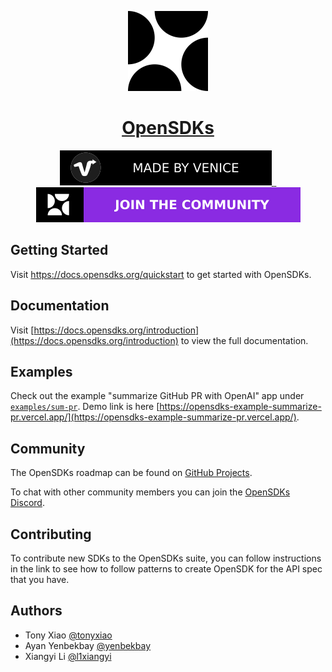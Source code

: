 <p align="center">
  <a href="https://opensdks.org">
    <picture>
      <source media="(prefers-color-scheme: dark)" srcset="docs/logo/logo-light.png">
      <img src="docs/logo/logo-light.png" height="128">
    </picture>
    <h1 align="center">OpenSDKs</h1>
  </a>
</p>

<p align="center">
  <a aria-label="Venice logo" href="https://venice.is">
    <img src="docs/logo/made-by-venice.svg">
  </a>
  <a aria-label="NPM version" href="https://www.npmjs.com/package/next">
    <img alt="" src="https://img.shields.io/npm/v/next.svg?style=for-the-badge&labelColor=000000">
  </a>
  <a aria-label="License" href="https://github.com/vercel/next.js/blob/canary/license.md">
    <img alt="" src="https://img.shields.io/npm/l/next.svg?style=for-the-badge&labelColor=000000">
  </a>
  <a aria-label="Join the community on GitHub" href="https://github.com/orgs/useVenice/projects/2">
    <img alt="" src="docs/logo/join-the-community.svg">
  </a>
</p>

## Getting Started

Visit <a aria-label="opensdks learn" href="https://docs.opensdks.org/quickstart">https://docs.opensdks.org/quickstart</a> to get started with OpenSDKs. 

## Documentation

Visit [https://docs.opensdks.org/introduction](https://docs.opensdks.org/introduction) to view the full documentation.

## Examples

Check out the example "summarize GitHub PR with OpenAI" app under [`examples/sum-pr`](https://github.com/useVenice/openSDKs/tree/main/examples/sum-pr). Demo link is here [https://opensdks-example-summarize-pr.vercel.app/](https://opensdks-example-summarize-pr.vercel.app/). 

## Community

The OpenSDKs roadmap can be found on [GitHub Projects](https://github.com/orgs/useVenice/projects/2). 

To chat with other community members you can join the [OpenSDKs Discord](https://discord.gg/6VNXagtqZK).

## Contributing

To contribute new SDKs to the OpenSDKs suite, you can follow instructions in the link to see how to follow patterns to create OpenSDK for the API spec that you have. 

## Authors

- Tony Xiao [@tonyxiao](https://github.com/tonyxiao)
- Ayan Yenbekbay [@yenbekbay](https://github.com/yenbekbay)
- Xiangyi Li [@l1xiangyi](https://github.com/l1xiangyi)

